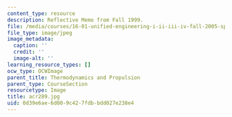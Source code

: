```yaml
---
content_type: resource
description: Reflective Memo from Fall 1999.
file: /media/courses/16-01-unified-engineering-i-ii-iii-iv-fall-2005-spring-2006/0d39e6ae6d009c427fdbbdd027e238e4_acr289.jpg
file_type: image/jpeg
image_metadata:
  caption: ''
  credit: ''
  image-alt: ''
learning_resource_types: []
ocw_type: OCWImage
parent_title: Thermodynamics and Propulsion
parent_type: CourseSection
resourcetype: Image
title: acr289.jpg
uid: 0d39e6ae-6d00-9c42-7fdb-bdd027e238e4
---
```

